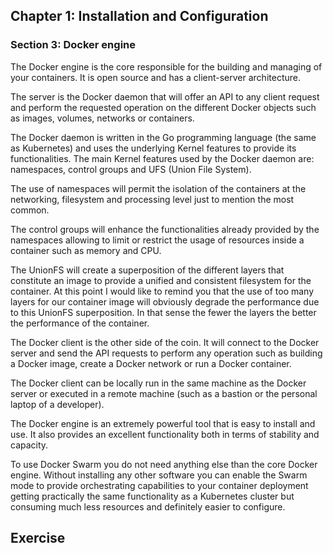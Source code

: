 ## Chapter 1: Installation and Configuration

### Section 3: Docker engine

The Docker engine is the core responsible for the building and managing of your containers.
It is open source and has a client-server architecture.

The server is the Docker daemon that will offer an API to any client request and perform the requested operation on the different Docker objects such as images, volumes, networks or containers.

The Docker daemon is written in the Go programming language (the same as Kubernetes) and uses the underlying Kernel features to provide its functionalities.
The main Kernel features used by the Docker daemon are: namespaces, control groups and UFS (Union File System).

The use of namespaces will permit the isolation of the containers at the networking, filesystem and processing level just to mention the most common.

The control groups will enhance the functionalities already provided by the namespaces allowing to limit or restrict the usage of resources inside a container such as memory and CPU.

The UnionFS will create a superposition of the different layers that constitute an image to provide a unified and consistent filesystem for the container. 
At this point I would like to remind you that the use of too many layers for our container image will obviously degrade the performance due to this UnionFS superposition.
In that sense the fewer the layers the better the performance of the container.

The Docker client is the other side of the coin.
It will connect to the Docker server and send the API requests to perform any operation such as building a Docker image, create a Docker network or run a Docker container.

The Docker client can be locally run in the same machine as the Docker server or executed in a remote machine (such as a bastion or the personal laptop of a developer).

The Docker engine is an extremely powerful tool that is easy to install and use.
It also provides an excellent functionality both in terms of stability and capacity.

To use Docker Swarm you do not need anything else than the core Docker engine. 
Without installing any other software you can enable the Swarm mode to provide orchestrating capabilities to your container deployment getting practically the same functionality as a Kubernetes cluster but consuming much less resources and definitely easier to configure.

## Exercise
